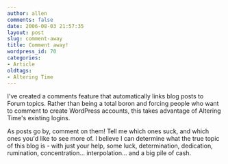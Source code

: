 ```yaml
---
author: allen
comments: false
date: 2006-08-03 21:57:35
layout: post
slug: comment-away
title: Comment away!
wordpress_id: 70
categories:
- Article
oldtags:
- Altering Time
---
```


I've created a comments feature that automatically links blog posts to Forum topics. Rather than being a total boron and forcing people who want to comment to create WordPress accounts, this takes advantage of Altering Time's existing logins.

As posts go by, comment on them! Tell me which ones suck, and which ones you'd like to see more of. I believe I can determine what the true topic of this blog is - with just your help, some luck, determination, dedication, rumination, concentration... interpolation... and a big pile of cash.

